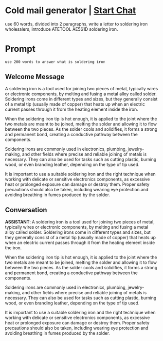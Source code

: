 

# Cold mail generator | [Start Chat](https://gptcall.net/chat.html?data=%7B%22contact%22%3A%7B%22id%22%3A%22QRIAf_APGFQD29AjuzMF1%22%2C%22flow%22%3Atrue%7D%7D)
use 60 words, divided into 2 paragraphs, write a letter to soldering iron wholesalers, introduce ATETOOL AE561D soldering iron.

# Prompt

```
use 200 words to answer what is soldering iron
```

## Welcome Message
A soldering iron is a tool used for joining two pieces of metal, typically wires or electronic components, by melting and fusing a metal alloy called solder. Soldering irons come in different types and sizes, but they generally consist of a metal tip (usually made of copper) that heats up when an electric current passes through it from the heating element inside the iron.



When the soldering iron tip is hot enough, it is applied to the joint where the two metals are meant to be joined, melting the solder and allowing it to flow between the two pieces. As the solder cools and solidifies, it forms a strong and permanent bond, creating a conductive pathway between the components.



Soldering irons are commonly used in electronics, plumbing, jewelry-making, and other fields where precise and reliable joining of metals is necessary. They can also be used for tasks such as cutting plastic, burning wood, or even branding leather, depending on the type of tip used.



It is important to use a suitable soldering iron and the right technique when working with delicate or sensitive electronics components, as excessive heat or prolonged exposure can damage or destroy them. Proper safety precautions should also be taken, including wearing eye protection and avoiding breathing in fumes produced by the solder.

## Conversation

**ASSISTANT**: A soldering iron is a tool used for joining two pieces of metal, typically wires or electronic components, by melting and fusing a metal alloy called solder. Soldering irons come in different types and sizes, but they generally consist of a metal tip (usually made of copper) that heats up when an electric current passes through it from the heating element inside the iron.



When the soldering iron tip is hot enough, it is applied to the joint where the two metals are meant to be joined, melting the solder and allowing it to flow between the two pieces. As the solder cools and solidifies, it forms a strong and permanent bond, creating a conductive pathway between the components.



Soldering irons are commonly used in electronics, plumbing, jewelry-making, and other fields where precise and reliable joining of metals is necessary. They can also be used for tasks such as cutting plastic, burning wood, or even branding leather, depending on the type of tip used.



It is important to use a suitable soldering iron and the right technique when working with delicate or sensitive electronics components, as excessive heat or prolonged exposure can damage or destroy them. Proper safety precautions should also be taken, including wearing eye protection and avoiding breathing in fumes produced by the solder.

